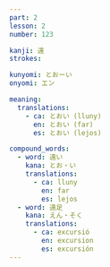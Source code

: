 ```yaml
---
part: 2
lesson: 2
number: 123

kanji: 遠
strokes:

kunyomi: とおーい
onyomi: エン

meaning:
  translations:
    - ca: とおい (lluny)
      en: とおい (far)
      es: とおい (lejos)

compound_words:
  - word: 遠い
    kana: とお・い
    translations:
      - ca: lluny
        en: far
        es: lejos
  - word: 遠足
    kana: えん・そく
    translations:
      - ca: excursió
        en: excursion
        es: excursión
---
```

